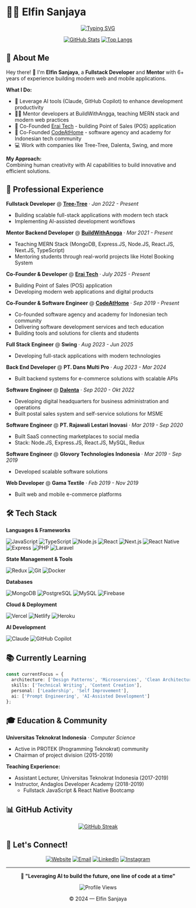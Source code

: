 # 👨‍💻 Elfin Sanjaya

<div align="center">
  
[![Typing SVG](https://readme-typing-svg.herokuapp.com?font=Fira+Code&pause=1000&color=2D9EF7&center=true&vCenter=true&width=435&lines=Fullstack+Developer;Fullstack+Mentor;AI-Powered+Development;Building+Modern+Applications)](https://git.io/typing-svg)

[![GitHub Stats](https://github-readme-stats.vercel.app/api?username=elfinsanjaya12&count_private=true&theme=tokyonight&show_icons=true&hide_border=true)](https://github.com/elfinsanjaya12)
[![Top Langs](https://github-readme-stats.vercel.app/api/top-langs/?username=elfinsanjaya12&layout=compact&theme=tokyonight&hide_border=true)](https://github.com/elfinsanjaya12)

</div>

## 🚀 About Me

Hey there! 👋 I'm **Elfin Sanjaya**, a **Fullstack Developer** and **Mentor** with 6+ years of experience building modern web and mobile applications.

**What I Do:**
- 🤖 Leverage AI tools (Claude, GitHub Copilot) to enhance development productivity
- 👨‍🏫 Mentor developers at BuildWithAngga, teaching MERN stack and modern web practices
- 🏢 Co-Founded [Erai Tech](https://www.erai-tech.com/) - building Point of Sales (POS) application
- 💼 Co-Founded [CodeAtHome](https://codeathome.id) - software agency and academy for Indonesian tech community
- 💻 Work with companies like Tree-Tree, Dalenta, Swing, and more

**My Approach:**  
Combining human creativity with AI capabilities to build innovative and efficient solutions.

## 💼 Professional Experience

**Fullstack Developer** @ **[Tree-Tree](https://www.tree-tree.com/)** · *Jan 2022 - Present*
- Building scalable full-stack applications with modern tech stack
- Implementing AI-assisted development workflows

**Mentor Backend Developer** @ **[BuildWithAngga](https://buildwithangga.com/mentor/elfinbwa)** · *Mar 2021 - Present*
- Teaching MERN Stack (MongoDB, Express.JS, Node.JS, React.JS, Next.JS, TypeScript)
- Mentoring students through real-world projects like Hotel Booking System

**Co-Founder & Developer** @ **[Erai Tech](https://www.erai-tech.com/)** · *July 2025 - Present*
- Building Point of Sales (POS) application
- Developing modern web applications and digital products

**Co-Founder & Software Engineer** @ **[CodeAtHome](https://codeathome.id)** · *Sep 2019 - Present*
- Co-founded software agency and academy for Indonesian tech community
- Delivering software development services and tech education
- Building tools and solutions for clients and students

**Full Stack Engineer** @ **Swing** · *Aug 2023 - Jun 2025*
- Developing full-stack applications with modern technologies

**Back End Developer** @ **PT. Dans Multi Pro** · *Aug 2023 - Mar 2024*
- Built backend systems for e-commerce solutions with scalable APIs

**Software Engineer** @ **[Dalenta](https://dalenta.com/)** · *Sep 2020 - Okt 2022*
- Developing digital headquarters for business administration and operations
- Built postal sales system and self-service solutions for MSME

**Software Engineer** @ **PT. Rajawali Lestari Inovasi** · *Mar 2019 - Sep 2020*
- Built SaaS connecting marketplaces to social media
- Stack: Node.JS, Express.JS, React.JS, MySQL, Redux

**Software Engineer** @ **Glovory Technologies Indonesia** · *Mar 2019 - Sep 2019*
- Developed scalable software solutions

**Web Developer** @ **Gama Textile** · *Feb 2019 - Nov 2019*
- Built web and mobile e-commerce platforms

## 🛠️ Tech Stack

**Languages & Frameworks**

![JavaScript](https://img.shields.io/badge/-JavaScript-F7DF1E?style=flat-square&logo=javascript&logoColor=black)
![TypeScript](https://img.shields.io/badge/-TypeScript-3178C6?style=flat-square&logo=typescript&logoColor=white)
![Node.js](https://img.shields.io/badge/-Node.js-339933?style=flat-square&logo=node.js&logoColor=white)
![React](https://img.shields.io/badge/-React-61DAFB?style=flat-square&logo=react&logoColor=black)
![Next.js](https://img.shields.io/badge/-Next.js-000000?style=flat-square&logo=next.js&logoColor=white)
![React Native](https://img.shields.io/badge/-React_Native-61DAFB?style=flat-square&logo=react&logoColor=black)
![Express](https://img.shields.io/badge/-Express-000000?style=flat-square&logo=express&logoColor=white)
![PHP](https://img.shields.io/badge/-PHP-777BB4?style=flat-square&logo=php&logoColor=white)
![Laravel](https://img.shields.io/badge/-Laravel-FF2D20?style=flat-square&logo=laravel&logoColor=white)

**State Management & Tools**

![Redux](https://img.shields.io/badge/-Redux-764ABC?style=flat-square&logo=redux&logoColor=white)
![Git](https://img.shields.io/badge/-Git-F05032?style=flat-square&logo=git&logoColor=white)
![Docker](https://img.shields.io/badge/-Docker-2496ED?style=flat-square&logo=docker&logoColor=white)

**Databases**

![MongoDB](https://img.shields.io/badge/-MongoDB-47A248?style=flat-square&logo=mongodb&logoColor=white)
![PostgreSQL](https://img.shields.io/badge/-PostgreSQL-4169E1?style=flat-square&logo=postgresql&logoColor=white)
![MySQL](https://img.shields.io/badge/-MySQL-4479A1?style=flat-square&logo=mysql&logoColor=white)
![Firebase](https://img.shields.io/badge/-Firebase-FFCA28?style=flat-square&logo=firebase&logoColor=black)

**Cloud & Deployment**

![Vercel](https://img.shields.io/badge/-Vercel-000000?style=flat-square&logo=vercel&logoColor=white)
![Netlify](https://img.shields.io/badge/-Netlify-00C7B7?style=flat-square&logo=netlify&logoColor=white)
![Heroku](https://img.shields.io/badge/-Heroku-430098?style=flat-square&logo=heroku&logoColor=white)

**AI Development**

![Claude](https://img.shields.io/badge/-Claude_AI-000000?style=flat-square&logo=anthropic&logoColor=white)
![GitHub Copilot](https://img.shields.io/badge/-GitHub_Copilot-000000?style=flat-square&logo=github&logoColor=white)

## 📚 Currently Learning

```typescript
const currentFocus = {
  architecture: ['Design Patterns', 'Microservices', 'Clean Architecture'],
  skills: ['Technical Writing', 'Content Creation'],
  personal: ['Leadership', 'Self Improvement'],
  ai: ['Prompt Engineering', 'AI-Assisted Development']
};
```

## 🎓 Education & Community

**Universitas Teknokrat Indonesia** · *Computer Science*
- Active in PROTEK (Programming Teknokrat) community
- Chairman of project division (2015-2019)

**Teaching Experience:**
- Assistant Lecturer, Universitas Teknokrat Indonesia (2017-2019)
- Instructor, Andaglos Developer Academy (2018-2019)
  - Fullstack JavaScript & React Native Bootcamp

## 📊 GitHub Activity

<div align="center">
  
[![GitHub Streak](https://github-readme-streak-stats.herokuapp.com/?user=elfinsanjaya12&theme=tokyonight&hide_border=true)](https://github.com/elfinsanjaya12)

</div>

## 🤝 Let's Connect!

<div align="center">

[![Website](https://img.shields.io/badge/-Website-000000?style=for-the-badge&logo=google-chrome&logoColor=white)](https://elfinsanjaya12.github.io)
[![Email](https://img.shields.io/badge/-Email-D14836?style=for-the-badge&logo=gmail&logoColor=white)](mailto:elfinsanjaya12@gmail.com)
[![LinkedIn](https://img.shields.io/badge/-LinkedIn-0077B5?style=for-the-badge&logo=linkedin&logoColor=white)](https://www.linkedin.com/in/elfin-sanjaya-15a266176/)
[![Instagram](https://img.shields.io/badge/-Instagram-E4405F?style=for-the-badge&logo=instagram&logoColor=white)](https://www.instagram.com/elfinsanjaya12/)

</div>

---

<div align="center">
  
**💭 "Leveraging AI to build the future, one line of code at a time"**

![Profile Views](https://komarev.com/ghpvc/?username=elfinsanjaya12&color=blueviolet&style=flat-square)

© 2024 — Elfin Sanjaya

</div>
